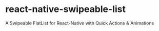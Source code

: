 # react-native-swipeable-list

A Swipeable FlatList for React-Native with Quick Actions &amp; Animations
